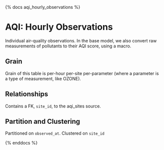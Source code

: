 {% docs aqi_hourly_observations %}

# AQI: Hourly Observations

Individual air-quality observations. In the base model, we also convert 
raw measurements of pollutants to their AQI score, using a macro.

## Grain
Grain of this table is per-hour per-site per-parameter 
(where a parameter is a type of measurement, like OZONE). 

## Relationships
Contains a FK, `site_id`, to the aqi_sites source. 

## Partition and Clustering
Partitioned on `observed_at`.
Clustered on `site_id`

{% enddocs %}